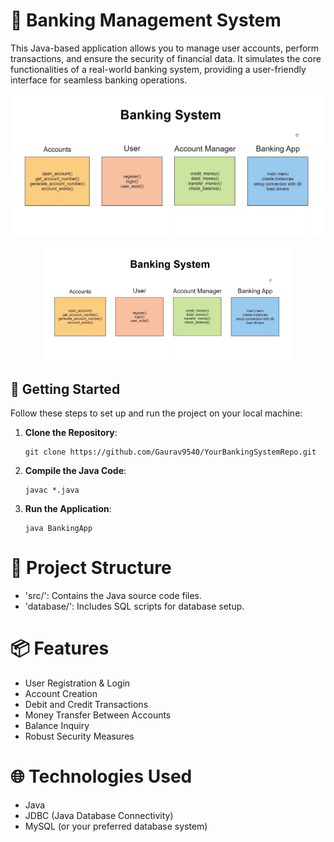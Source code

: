 # 🏦 Banking Management System 
This Java-based application allows you to manage user accounts, perform transactions, and ensure the security of financial data. It simulates the core functionalities of a real-world banking system, providing a user-friendly interface for seamless banking operations.

![Banking System](assets/bank.jpg.png)
<p align="center">
  <img src="assets/bank.jpg.png" alt="Banking System" width="400">
</p>

## 🚀 Getting Started

Follow these steps to set up and run the project on your local machine:

1. **Clone the Repository**: 
   ```shell
   git clone https://github.com/Gaurav9540/YourBankingSystemRepo.git
2. **Compile the Java Code**:

   ```shell
   javac *.java
3. **Run the Application**:

   ```shell
   java BankingApp

# 📂 Project Structure
- 'src/': Contains the Java source code files.
- 'database/': Includes SQL scripts for database setup.

# 📦 Features
- User Registration & Login
- Account Creation
- Debit and Credit Transactions
- Money Transfer Between Accounts
- Balance Inquiry
- Robust Security Measures

# 🌐 Technologies Used
- Java
- JDBC (Java Database Connectivity)
- MySQL (or your preferred database system)
